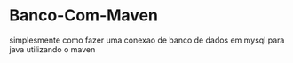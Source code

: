 # Banco-Com-Maven
simplesmente como fazer uma conexao de banco de dados em mysql para java utilizando o maven
